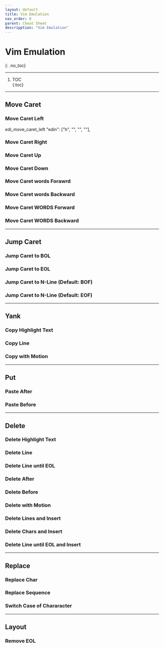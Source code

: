 ```yaml
---
layout: default
title: Vim Emulation
nav_order: 8
parent: Cheat Sheet
descripption: "Vim Emulation"
---
```


# Vim Emulation  
{: .no_toc}

<hr>

1. TOC  
{:toc}  

<hr>  

## Move Caret  

### Move Caret Left  

edi_move_caret_left
        "edin": ["h", "<C-h>", "<BS>", "<Left>"],


### Move Caret Right  



### Move Caret Up  

### Move Caret Down  

### Move Caret words Forawrd  

### Move Caret words Backward

### Move Caret WORDS Forward  

### Move Caret WORDS Backward  




<hr>  

## Jump Caret  

### Jump Caret to BOL  

### Jump Caret to EOL  

### Jump Caret to N-Line (Default: BOF)  

### Jump Caret to N-Line (Default: EOF)  

<hr>  

## Yank  

### Copy Highlight Text  

### Copy Line  

### Copy with Motion  

<hr>

## Put  
### Paste After 

### Paste Before  

<hr> 

## Delete  
### Delete Highlight Text 

### Delete Line  

### Delete Line until EOL  

### Delete After  

### Delete Before  

### Delete with Motion  

### Delete Lines and Insert  

### Delete Chars and Insert  

### Delete Line until EOL and Insert  

<hr>  


## Replace  

### Replace Char  

### Replace Sequence

### Switch Case of Chararacter  


<hr>  


## Layout  
### Remove EOL  
